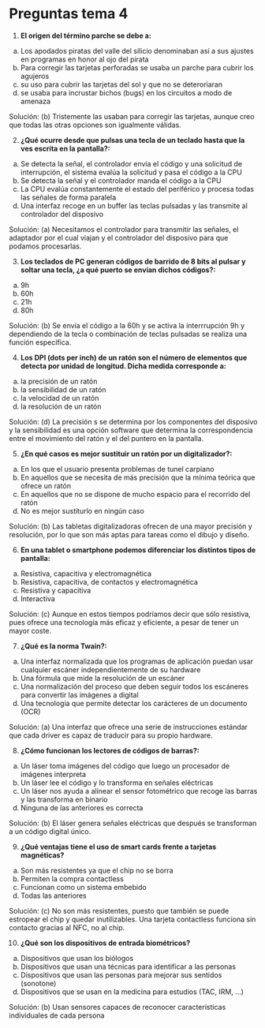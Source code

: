 # Preguntas tema 4

1. **El origen del término parche se debe a:**
<ol type="a">
  <li>Los apodados piratas del valle del silicio denominaban así a sus ajustes en programas en honor al ojo del pirata</li>
  <li>Para corregir las tarjetas perforadas se usaba un parche para cubrir los agujeros</li>
  <li>su uso para cubrir las tarjetas del sol y que no se deteroriaran</li>
  <li>se usaba para incrustar bichos (bugs) en los circuitos a modo de amenaza</li>
</ol>

Solución: (b) Tristemente las usaban para corregir las tarjetas, aunque creo que todas las otras opciones son igualmente válidas.

2. **¿Qué ocurre desde que pulsas una tecla de un teclado hasta que la ves escrita en la pantalla?:**
<ol type="a">
  <li>Se detecta la señal, el controlador envía el código y una solicitud de interrupción, el sistema evalúa la solicitud y pasa el código a la CPU</li>
  <li>Se detecta la señal y el controlador manda el código a la CPU</li>
  <li>La CPU evalúa constantemente el estado del periférico y procesa todas las señales de forma paralela</li>
  <li>Una interfaz recoge en un buffer las teclas pulsadas y las transmite al controlador del disposivo</li>
</ol>

Solución: (a) Necesitamos el controlador para transmitir las señales, el adaptador por el cual viajan y el controlador del disposivo para que podamos procesarlas.

3. **Los teclados de PC generan códigos de barrido de 8 bits al pulsar y soltar una tecla, ¿a qué puerto se envían dichos códigos?:**
<ol type="a">
  <li>9h</li>
  <li>60h</li>
  <li>21h</li>
  <li>80h</li>
</ol>

Solución: (b) Se envía el código a la 60h y se activa la interrrupción 9h y dependiendo de la tecla o combinación de teclas pulsadas se realiza una función específica.

4. **Los DPI (dots per inch) de un ratón son el número de elementos que detecta por unidad de longitud. Dicha medida corresponde a:**
<ol type="a">
  <li>la precisión de un ratón</li>
  <li>la sensibilidad de un ratón</li>
  <li>la velocidad de un ratón</li>
  <li>la resolución de un ratón</li>
</ol>

Solución: (d) La precisión s se determina por los componentes del disposivo y la sensibilidad es una opción software que determina la correspondencia entre el movimiento del ratón y el del puntero en la pantalla.

5. **¿En qué casos es mejor sustituir un ratón por un digitalizador?:**
<ol type="a">
  <li>En los que el usuario presenta problemas de tunel carpiano</li>
  <li>En aquellos que se necesita de más precisión que la mínima teórica que ofrece un ratón</li>
  <li>En aquellos que no se dispone de mucho espacio para el recorrido del ratón</li>
  <li>No es mejor sustiturlo en ningún caso</li>
</ol>

Solución: (b) Las tabletas digitalizadoras ofrecen de una mayor precisión y resolución, por lo que son más aptas para tareas como el dibujo y diseño.


6. **En una tablet o smartphone podemos diferenciar los distintos tipos de pantalla:**
<ol type="a">
  <li>Resistiva, capacitiva y electromagnética</li>
  <li>Resistiva, capacitiva, de contactos y electromagnética</li>
  <li>Resistiva y capacitiva</li>
  <li>Interactiva</li>
</ol>

Solución: (c) Aunque en estos tiempos podríamos decir que sólo resistiva, pues ofrece una tecnología más eficaz y eficiente, a pesar de tener un mayor coste.

7. **¿Qué es la norma Twain?:**
<ol type="a">
  <li>Una interfaz normalizada que los programas de aplicación puedan usar cualquier escáner independientemente de su hardware</li>
  <li>Una fórmula que mide la resolución de un escáner</li>
  <li>Una normalización del proceso que deben seguir todos los escáneres para convertir las imágenes a digital</li>
  <li>Una tecnología que permite detectar los carácteres de un documento (OCR)</li>
</ol>

Solución: (a) Una interfaz que ofrece una serie de instrucciones estándar que cada driver es capaz de traducir para su propio hardware.

8. **¿Cómo funcionan los lectores de códigos de barras?:**
<ol type="a">
  <li>Un láser toma imágenes del código que luego un procesador de imágenes interpreta</li>
  <li>Un láser lee el código y lo transforma en señales eléctricas</li>
  <li>Un láser nos ayuda a alinear el sensor fotométrico que recoge las barras y las transforma en binario</li>
  <li>Ninguna de las anteriores es correcta</li>
</ol>

Solución: (b) El láser genera señales eléctricas que después se transforman a un código digital único.

9. **¿Qué ventajas tiene el uso de smart cards frente a tarjetas magnéticas?**
<ol type="a">
  <li>Son más resistentes ya que el chip no se borra</li>
  <li>Permiten la compra contactless</li>
  <li>Funcionan como un sistema embebido</li>
  <li>Todas las anteriores</li>
</ol>

Solución: (c) No son más resistentes, puesto que también se puede estropear el chip y quedar inutilizables. Una tarjeta contactless funciona sin contacto gracias al NFC, no al chip.

10. **¿Qué son los dispositivos de entrada biométricos?**
<ol type="a">
  <li>Dispositivos que usan los biólogos</li>
  <li>Dispositivos que usan una técnicas para identificar a las personas</li>
  <li>Dispositivos que usan las personas para mejorar sus sentidos (sonotone)</li>
  <li>Dispositivos que se usan en la medicina para estudios (TAC, IRM, ...)</li>
</ol>

Solución: (b) Usan sensores capaces de reconocer características individuales de cada persona
